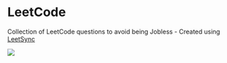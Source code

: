 # LeetCode
Collection of LeetCode questions to avoid being Jobless - Created using [LeetSync](https://github.com/LeetSync/LeetSync)


![](gifs/coding_duck.gif)
